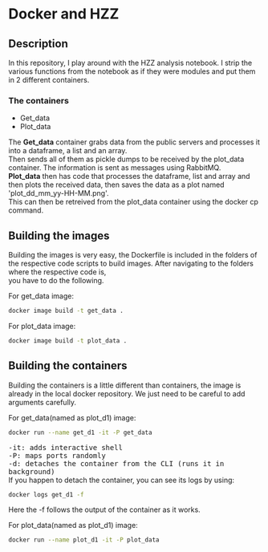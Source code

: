 <h1><font style=text-decoration: underline;>Docker and HZZ</font></h1>
<div name="description">
	<h2 style=text-decoration: underline;>Description</h2>
	<p>
	In this repository, I play around with the HZZ analysis notebook. I strip the various functions from the notebook as if they were modules and put them in 2 different containers. <br/>
		<h3>The containers</h3>
		<ul>
			<li>Get_data</li>
			<li>Plot_data</li>
		</ul>
	The <strong>Get_data</strong> container grabs data from the public servers and processes it into a dataframe, a list and an array.<br/>
	Then sends all of them as pickle dumps to be received by the plot_data container. The information is sent as messages using RabbitMQ. <br/>
	<strong>Plot_data</strong> then has code that processes the dataframe, list and array and then plots the received data, then saves the data as a plot named 'plot_dd_mm_yy-HH-MM.png'.<br/>
	This can then be retreived from the plot_data container using the docker cp command.
	</p>
	<h2 style=text-decoration: underline;>Building the images</h2>
	<p>Building the images is very easy, the Dockerfile is included in the folders of the respective code scripts to build images. After navigating to the folders where the respective code is,<br/> you have to do the following.</p>
	<p>For get_data image:</p>

```bash
docker image build -t get_data .
```

<p>For plot_data image:</p>

```bash
docker image build -t plot_data .
```

<h2 style=text-decoration: underline;>Building the containers</h2>
	<p>Building the containers is a little different than containers, the image is already in the local docker repository. We just need to be careful to add arguments carefully.<br/>
<p>For get_data(named as plot_d1) image:</p>

```bash
docker run --name get_d1 -it -P get_data
```
 <kbd>
	-it: adds interactive shell<br/>
	-P: maps ports randomly<br/>
	-d: detaches the container from the CLI (runs it in background) </kbd><br/>
	If you happen to detach the container, you can see its logs by using:
 </p>
 
```bash
docker logs get_d1 -f
```

<p>Here the -f follows the output of the container as it works.</p>

<p>For plot_data(named as plot_d1) image:</p>

```bash
docker run --name plot_d1 -it -P plot_data
```



</div>
